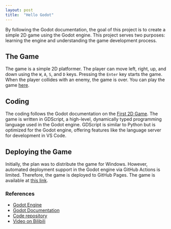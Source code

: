 ```yaml
---
layout: post
title:  "Hello Godot"
---
```


By following the Godot documentation, the goal of this project is to create a simple 2D game using the Godot engine. This project serves two purposes: learning the engine and understanding the game development process.

## The Game

The game is a simple 2D platformer. The player can move left, right, up, and down using the `W`, `A`, `S`, and `D` keys. Pressing the `Enter` key starts the game. When the player collides with an enemy, the game is over. You can play the game [here](https://jiahaoxiang2000.github.io/hello-godot/).

## Coding

The coding follows the Godot documentation on the [First 2D Game](https://docs.godotengine.org/en/stable/getting_started/first_2d_game/index.html). The game is written in GDScript, a high-level, dynamically typed programming language used in the Godot engine. GDScript is similar to Python but is optimized for the Godot engine, offering features like the language server for development in VS Code.

## Deploying the Game

Initially, the plan was to distribute the game for Windows. However, automated deployment support in the Godot engine via GitHub Actions is limited. Therefore, the game is deployed to GitHub Pages. The game is available at [this link](https://jiahaoxiang2000.github.io/hello-godot/). 

### References

- [Godot Engine](https://godotengine.org/)
- [Godot Documentation](https://docs.godotengine.org/en/stable/index.html)
- [Code repository](https://github.com/jiahaoxiang2000/hello-godot)
- [Video on Bilibili](https://www.bilibili.com/video/BV1svpre6ENS)
